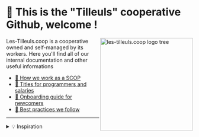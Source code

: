 # 👋️ This is the "Tilleuls" cooperative Github, welcome !

<img align="right" src="https://github.com/coopTilleuls/.github/blob/main/profile/public/img/tree.svg" height="250" alt="les-tilleuls.coop logo tree">

Les-Tilleuls.coop is a cooperative owned and self-managed by its workers.
Here you'll find all of our internal documentation and other useful informations

- [🤝️ How we work as a SCOP](https://github.com/coopTilleuls/.github/blob/main/profile/scop/en/README.md)
- [🧙️ Titles for programmers and salaries](https://github.com/coopTilleuls/.github/blob/main/profile/titles/en/README.md)
- [🚞️ Onboarding guide for newcomers](https://github.com/coopTilleuls/.github/blob/main/profile/onboarding/en/README.md)
- [💫️ Best practices we follow](https://github.com/coopTilleuls/.github/blob/main/profile/best-practices/en/README.md)
<!-- - [📰️ Press kit](https://github.com/coopTilleuls/.github/blob/main/profile/press-kit/README.md)
- [🎨️ Our styleguide](https://github.com/coopTilleuls/.github/blob/main/profile/styleguide/README.md) -->

---

<details>
    <summary>💡️ Inspiration</summary>
    This documentation is inspired by the ones already written by:
    <ul>
    <li><a href="https://github.com/basecamp/handbook">Basecamp</a></li>
    <li><a href="https://github.com/24eme">24eme</a></li>
    <li><a href="https://www.loomio.coop/">Loomio</a></li>
    <li><a href="https://about.gitlab.com/handbook/">GitLab</a></li>
    </ul>
</details>
